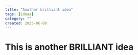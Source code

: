 ```yaml
---
title: "Another brilliant idea"
tags: [ideas]
category: ""
created: 2025-06-08
---
```


# This is another BRILLIANT idea

